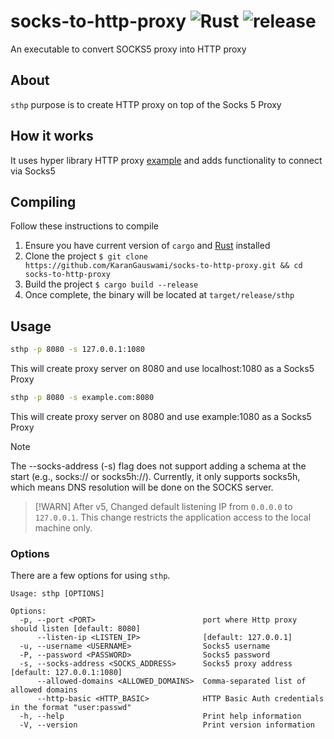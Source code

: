 # socks-to-http-proxy ![Rust](https://github.com/KaranGauswami/socks-to-http-proxy/workflows/Rust/badge.svg) ![release](https://img.shields.io/github/v/release/KaranGauswami/socks-to-http-proxy?include_prereleases)

An executable to convert SOCKS5 proxy into HTTP proxy

## About

`sthp` purpose is to create HTTP proxy on top of the Socks 5 Proxy

## How it works

It uses hyper library HTTP proxy [example](https://github.com/hyperium/hyper/blob/master/examples/http_proxy.rs) and adds functionality to connect via Socks5

## Compiling

Follow these instructions to compile

1.  Ensure you have current version of `cargo` and [Rust](https://www.rust-lang.org) installed
2.  Clone the project `$ git clone https://github.com/KaranGauswami/socks-to-http-proxy.git && cd socks-to-http-proxy`
3.  Build the project `$ cargo build --release`
4.  Once complete, the binary will be located at `target/release/sthp`

## Usage

```bash
sthp -p 8080 -s 127.0.0.1:1080
```

This will create proxy server on 8080 and use localhost:1080 as a Socks5 Proxy

```bash
sthp -p 8080 -s example.com:8080
```

This will create proxy server on 8080 and use example:1080 as a Socks5 Proxy

> [!NOTE]  
> The --socks-address (-s) flag does not support adding a schema at the start (e.g., socks:// or socks5h://). Currently, it only supports socks5h, which means DNS resolution will be done on the SOCKS server.

> [!WARN]
> After v5, Changed default listening IP from `0.0.0.0` to `127.0.0.1`. This change restricts the application access to the local machine only.

### Options

There are a few options for using `sthp`.

```text
Usage: sthp [OPTIONS]

Options:
  -p, --port <PORT>                        port where Http proxy should listen [default: 8080]
      --listen-ip <LISTEN_IP>              [default: 127.0.0.1]
  -u, --username <USERNAME>                Socks5 username
  -P, --password <PASSWORD>                Socks5 password
  -s, --socks-address <SOCKS_ADDRESS>      Socks5 proxy address [default: 127.0.0.1:1080]
      --allowed-domains <ALLOWED_DOMAINS>  Comma-separated list of allowed domains
      --http-basic <HTTP_BASIC>            HTTP Basic Auth credentials in the format "user:passwd"
  -h, --help                               Print help information
  -V, --version                            Print version information
```
